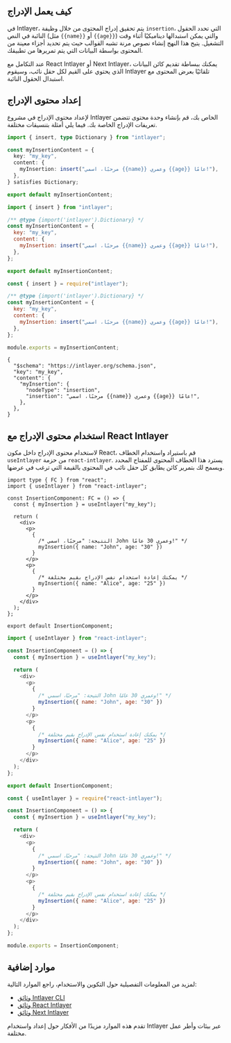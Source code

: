 ## كيف يعمل الإدراج

في Intlayer، يتم تحقيق إدراج المحتوى من خلال وظيفة `insertion`، التي تحدد الحقول النائبة في النص (مثل `{{name}}` أو `{{age}}`) والتي يمكن استبدالها ديناميكيًا أثناء وقت التشغيل. يتيح هذا النهج إنشاء نصوص مرنة تشبه القوالب حيث يتم تحديد أجزاء معينة من المحتوى بواسطة البيانات التي يتم تمريرها من تطبيقك.

عند التكامل مع React Intlayer أو Next Intlayer، يمكنك ببساطة تقديم كائن البيانات الذي يحتوي على القيم لكل حقل نائب، وسيقوم Intlayer تلقائيًا بعرض المحتوى مع استبدال الحقول النائبة.

## إعداد محتوى الإدراج

لإعداد محتوى الإدراج في مشروع Intlayer الخاص بك، قم بإنشاء وحدة محتوى تتضمن تعريفات الإدراج الخاصة بك. فيما يلي أمثلة بتنسيقات مختلفة.

```typescript fileName="**/*.content.ts" contentDeclarationFormat="typescript"
import { insert, type Dictionary } from "intlayer";

const myInsertionContent = {
  key: "my_key",
  content: {
    myInsertion: insert("مرحبًا، اسمي {{name}} وعمري {{age}} عامًا!"),
  },
} satisfies Dictionary;

export default myInsertionContent;
```

```javascript fileName="**/*.content.mjs" contentDeclarationFormat="esm"
import { insert } from "intlayer";

/** @type {import('intlayer').Dictionary} */
const myInsertionContent = {
  key: "my_key",
  content: {
    myInsertion: insert("مرحبًا، اسمي {{name}} وعمري {{age}} عامًا!"),
  },
};

export default myInsertionContent;
```

```javascript fileName="**/*.content.cjs" contentDeclarationFormat="commonjs"
const { insert } = require("intlayer");

/** @type {import('intlayer').Dictionary} */
const myInsertionContent = {
  key: "my_key",
  content: {
    myInsertion: insert("مرحبًا، اسمي {{name}} وعمري {{age}} عامًا!"),
  },
};

module.exports = myInsertionContent;
```

```json5 fileName="**/*.content.json" contentDeclarationFormat="json"
{
  "$schema": "https://intlayer.org/schema.json",
  "key": "my_key",
  "content": {
    "myInsertion": {
      "nodeType": "insertion",
      "insertion": "مرحبًا، اسمي {{name}} وعمري {{age}} عامًا!",
    },
  },
}
```

## استخدام محتوى الإدراج مع React Intlayer

لاستخدام محتوى الإدراج داخل مكون React، قم باستيراد واستخدام الخطاف `useIntlayer` من حزمة `react-intlayer`. يسترد هذا الخطاف المحتوى للمفتاح المحدد ويسمح لك بتمرير كائن يطابق كل حقل نائب في المحتوى بالقيمة التي ترغب في عرضها.

```tsx fileName="**/*.tsx" codeFormat="typescript"
import type { FC } from "react";
import { useIntlayer } from "react-intlayer";

const InsertionComponent: FC = () => {
  const { myInsertion } = useIntlayer("my_key");

  return (
    <div>
      <p>
        {
          /* النتيجة: "مرحبًا، اسمي John وعمري 30 عامًا!" */
          myInsertion({ name: "John", age: "30" })
        }
      </p>
      <p>
        {
          /* يمكنك إعادة استخدام نفس الإدراج بقيم مختلفة */
          myInsertion({ name: "Alice", age: "25" })
        }
      </p>
    </div>
  );
};

export default InsertionComponent;
```

```javascript fileName="**/*.mjx" codeFormat="esm"
import { useIntlayer } from "react-intlayer";

const InsertionComponent = () => {
  const { myInsertion } = useIntlayer("my_key");

  return (
    <div>
      <p>
        {
          /* النتيجة: "مرحبًا، اسمي John وعمري 30 عامًا!" */
          myInsertion({ name: "John", age: "30" })
        }
      </p>
      <p>
        {
          /* يمكنك إعادة استخدام نفس الإدراج بقيم مختلفة */
          myInsertion({ name: "Alice", age: "25" })
        }
      </p>
    </div>
  );
};

export default InsertionComponent;
```

```javascript fileName="**/*.cjs" codeFormat="commonjs"
const { useIntlayer } = require("react-intlayer");

const InsertionComponent = () => {
  const { myInsertion } = useIntlayer("my_key");

  return (
    <div>
      <p>
        {
          /* النتيجة: "مرحبًا، اسمي John وعمري 30 عامًا!" */
          myInsertion({ name: "John", age: "30" })
        }
      </p>
      <p>
        {
          /* يمكنك إعادة استخدام نفس الإدراج بقيم مختلفة */
          myInsertion({ name: "Alice", age: "25" })
        }
      </p>
    </div>
  );
};

module.exports = InsertionComponent;
```

## موارد إضافية

لمزيد من المعلومات التفصيلية حول التكوين والاستخدام، راجع الموارد التالية:

- [وثائق Intlayer CLI](https://github.com/aymericzip/intlayer/blob/main/docs/ar/intlayer_cli.md)
- [وثائق React Intlayer](https://github.com/aymericzip/intlayer/blob/main/docs/ar/intlayer_with_create_react_app.md)
- [وثائق Next Intlayer](https://github.com/aymericzip/intlayer/blob/main/docs/ar/intlayer_with_nextjs_15.md)

تقدم هذه الموارد مزيدًا من الأفكار حول إعداد واستخدام Intlayer عبر بيئات وأطر عمل مختلفة.
